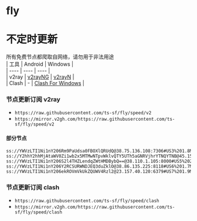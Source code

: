# fly
# 不定时更新
所有免费节点都爬取自网络，请勿用于非法用途  
|  工具  | Android  | Windows  |  
|  ----  | ----   | ----  |  
| v2ray  | [v2rayNG](https://github.com/2dust/v2rayNG/releases) | [v2rayN](https://github.com/2dust/v2rayN/releases) |  
| Clash  | - | [Clash For Windows](https://github.com/2dust/clashN/releases) | 
  
### 节点更新订阅  v2ray
- `https://raw.githubusercontent.com/ts-sf/fly/speed/v2`  
- `https://mirror.v2gh.com/https://raw.githubusercontent.com/ts-sf/fly/speed/v2`  

#### 部分节点  
``` 
ss://YWVzLTI1Ni1nY206Rm9PaUdsa0FBOXlQRUdQ@38.75.136.108:7306#US3%201.8MB%2Fs
ss://Y2hhY2hhMjAtaWV0Zi1wb2x5MTMwNTpvWklvQTY5UTh5aGNRVjhrYTNQYTNB@45.158.171.66:8080#US4%20112.5KB%2Fs
ss://YWVzLTI1Ni1nY206S2l4THZLendqZWtHMDBybQ==@38.110.1.105:8000#US5%202.0MB%2Fs
ss://YWVzLTI1Ni1nY206Y2RCSURWNDJEQ3duZklO@38.86.135.225:8118#US6%201.7MB%2Fs
ss://YWVzLTI1Ni1nY206ekROVmVkUkZQUWV4Rzl2@23.157.40.120:6379#US7%201.9MB%2Fs
```
### 节点更新订阅  clash
- `https://raw.githubusercontent.com/ts-sf/fly/speed/clash`  
- `https://mirror.v2gh.com/https://raw.githubusercontent.com/ts-sf/fly/speed/clash`  


